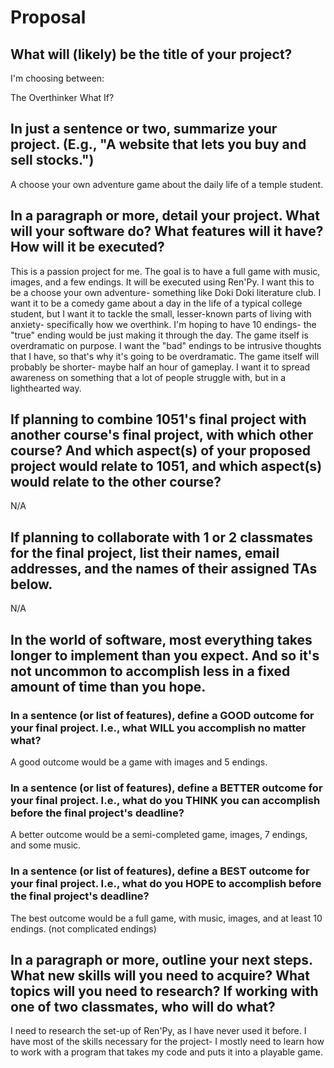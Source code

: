 # Proposal

## What will (likely) be the title of your project?

I'm choosing between:

The Overthinker
What If?

## In just a sentence or two, summarize your project. (E.g., "A website that lets you buy and sell stocks.")

A choose your own adventure game about the daily life of a temple student. 

## In a paragraph or more, detail your project. What will your software do? What features will it have? How will it be executed?

This is a passion project for me. The goal is to have a full game with music, images, and a few endings. It will be executed using Ren'Py.
I want this to be a choose your own adventure- something like Doki Doki literature club. I want it to be a comedy game about a day in the life of a typical college student, but
I want it to tackle the small, lesser-known parts of living with anxiety- specifically how we overthink. I'm hoping to have 10 endings- the "true" ending would be just making it through the day.
The game itself is overdramatic on purpose. I want the "bad" endings to be intrusive thoughts that I have, so that's why it's going to be overdramatic. The game itself will probably be shorter-
maybe half an hour of gameplay. I want it to spread awareness on something that a lot of people struggle with, but in a lighthearted way. 

## If planning to combine 1051's final project with another course's final project, with which other course? And which aspect(s) of your proposed project would relate to 1051, and which aspect(s) would relate to the other course?

N/A

## If planning to collaborate with 1 or 2 classmates for the final project, list their names, email addresses, and the names of their assigned TAs below.

N/A

## In the world of software, most everything takes longer to implement than you expect. And so it's not uncommon to accomplish less in a fixed amount of time than you hope.

### In a sentence (or list of features), define a GOOD outcome for your final project. I.e., what WILL you accomplish no matter what?

A good outcome would be a game with images and 5 endings. 

### In a sentence (or list of features), define a BETTER outcome for your final project. I.e., what do you THINK you can accomplish before the final project's deadline?

A better outcome would be a semi-completed game, images, 7 endings, and some music.

### In a sentence (or list of features), define a BEST outcome for your final project. I.e., what do you HOPE to accomplish before the final project's deadline?

The best outcome would be a full game, with music, images, and at least 10 endings. (not complicated endings)

## In a paragraph or more, outline your next steps. What new skills will you need to acquire? What topics will you need to research? If working with one of two classmates, who will do what?

I need to research the set-up of Ren'Py, as I have never used it before. I have most of the skills necessary for the project- I mostly need to learn how to work with a program that takes my
code and puts it into a playable game. 

